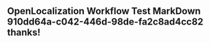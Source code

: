 <properties
ms.topic="hero-topic"
ms.test1="hero-topic"
ms.test2="test"/>


## OpenLocalization Workflow Test MarkDown 910dd64a-c042-446d-98de-fa2c8ad4cc82 thanks!



<!--HONumber=Jul16_HO3-->


